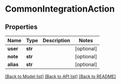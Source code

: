 # CommonIntegrationAction

## Properties
Name | Type | Description | Notes
------------ | ------------- | ------------- | -------------
**user** | **str** |  | [optional] 
**note** | **str** |  | [optional] 
**alias** | **str** |  | [optional] 

[[Back to Model list]](../README.md#documentation-for-models) [[Back to API list]](../README.md#documentation-for-api-endpoints) [[Back to README]](../README.md)


